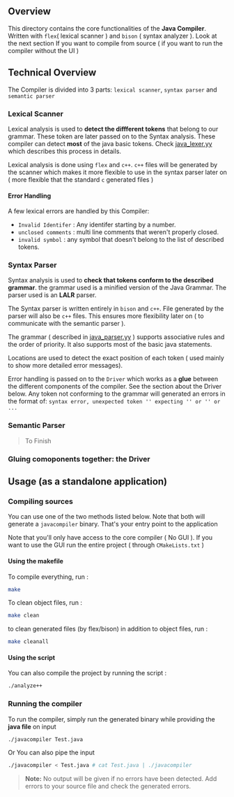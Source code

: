 ## Overview

This directory contains the core functionalities of the **Java Compiler**. Written with `flex`( lexical scanner ) and `bison` ( syntax analyzer ). Look at the next section If you want to compile from source ( if you want to run the compiler without the UI )

## Technical Overview

The Compiler is divided into 3 parts: `lexical scanner`, `syntax parser` and `semantic parser`

### Lexical Scanner

Lexical analysis is used to **detect the diffferent tokens** that belong to our grammar. These token are later passed on to the Syntax analysis. These compiler can detect **most** of the java basic tokens. Check [java_lexer.yy](./java_lexer.yy) which describes this process in details.

Lexical analysis is done using `flex` and `c++`. `c++` files will be generated by the scanner which makes it more flexible to use in the syntax parser later on ( more flexible that the standard `c` generated files )

#### Error Handling

A few lexical errors are handled by this Compiler: 

- `Invalid Identifer` : Any identifer starting by a number.
- `unclosed comments` : multi line comments that weren't properly closed.
- `invalid symbol` : any symbol that doesn't belong to the list of described tokens.

### Syntax Parser

Syntax analysis is used to **check that tokens conform to the described grammar**. the grammar used is a minified version of the Java Grammar. The parser used  is an **LALR** parser. 

The Syntax parser is written entirely in `bison`  and `c++`. File generated by the parser will also be `c++` files. This ensures more flexibility later on ( to communicate with the semantic parser ).

The grammar ( described in [java_parser.yy](./java_parser.yy) ) supports associative rules and the order of priority. It also supports most of the basic java statements. 

Locations are used to detect the exact position of each token ( used mainly to show more detailed error messages).

Error handling is passed on to the `Driver` which works as a **glue** between the different components of the compiler. See the section about the Driver below. Any token not conforming to the grammar will generated an errors in the format of: `syntax error, unexpected token '' expecting '' or '' or ...`

### Semantic Parser

> To Finish

### Gluing comoponents together: the Driver



## Usage (as a standalone application)

### Compiling sources

You can use one of the two methods listed below. Note that both will generate a `javacompiler` binary. That's your entry point to the application

Note that you'll only have access to the core compiler ( No GUI ). If you want to use the GUI run the entire project ( through `CMakeLists.txt` )

#### Using the makefile

To compile everything, run :

```bash
make
```

To clean object files, run : 

```bash
make clean
```


to clean generated files (by flex/bison) in addition to object files, run :

```bash
make cleanall
```

#### Using the script

You can also compile the project by running the script :

```bash
./analyze++
```

### Running the compiler

To run the compiler, simply run the generated binary while providing the **java file** on input

```bash
./javacompiler Test.java
```

Or You can also pipe the input

```bash
./javacompiler < Test.java # cat Test.java | ./javacompiler
```

> **Note:** No output will be given if no errors have been detected. Add errors to your source file and check the generated errors. 